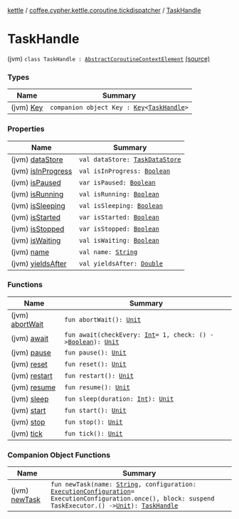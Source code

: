 [kettle](../../index.md) / [coffee.cypher.kettle.coroutine.tickdispatcher](../index.md) / [TaskHandle](./index.md)

# TaskHandle

(jvm) `class TaskHandle : `[`AbstractCoroutineContextElement`](https://kotlinlang.org/api/latest/jvm/stdlib/kotlin.coroutines/-abstract-coroutine-context-element/index.html) [(source)](https://github.com/Cypher121/kettle/blob/master/src/main/kotlin/coffee/cypher/kettle/coroutine/tickdispatcher/TaskHandle.kt#L10)

### Types

| Name | Summary |
|---|---|
| (jvm) [Key](-key/index.md) | `companion object Key : `[`Key`](https://kotlinlang.org/api/latest/jvm/stdlib/kotlin.coroutines/-coroutine-context/-key/index.html)`<`[`TaskHandle`](./index.md)`>` |

### Properties

| Name | Summary |
|---|---|
| (jvm) [dataStore](data-store.md) | `val dataStore: `[`TaskDataStore`](../-task-data-store/index.md) |
| (jvm) [isInProgress](is-in-progress.md) | `val isInProgress: `[`Boolean`](https://kotlinlang.org/api/latest/jvm/stdlib/kotlin/-boolean/index.html) |
| (jvm) [isPaused](is-paused.md) | `var isPaused: `[`Boolean`](https://kotlinlang.org/api/latest/jvm/stdlib/kotlin/-boolean/index.html) |
| (jvm) [isRunning](is-running.md) | `val isRunning: `[`Boolean`](https://kotlinlang.org/api/latest/jvm/stdlib/kotlin/-boolean/index.html) |
| (jvm) [isSleeping](is-sleeping.md) | `val isSleeping: `[`Boolean`](https://kotlinlang.org/api/latest/jvm/stdlib/kotlin/-boolean/index.html) |
| (jvm) [isStarted](is-started.md) | `var isStarted: `[`Boolean`](https://kotlinlang.org/api/latest/jvm/stdlib/kotlin/-boolean/index.html) |
| (jvm) [isStopped](is-stopped.md) | `var isStopped: `[`Boolean`](https://kotlinlang.org/api/latest/jvm/stdlib/kotlin/-boolean/index.html) |
| (jvm) [isWaiting](is-waiting.md) | `val isWaiting: `[`Boolean`](https://kotlinlang.org/api/latest/jvm/stdlib/kotlin/-boolean/index.html) |
| (jvm) [name](name.md) | `val name: `[`String`](https://kotlinlang.org/api/latest/jvm/stdlib/kotlin/-string/index.html) |
| (jvm) [yieldsAfter](yields-after.md) | `val yieldsAfter: `[`Double`](https://kotlinlang.org/api/latest/jvm/stdlib/kotlin/-double/index.html) |

### Functions

| Name | Summary |
|---|---|
| (jvm) [abortWait](abort-wait.md) | `fun abortWait(): `[`Unit`](https://kotlinlang.org/api/latest/jvm/stdlib/kotlin/-unit/index.html) |
| (jvm) [await](await.md) | `fun await(checkEvery: `[`Int`](https://kotlinlang.org/api/latest/jvm/stdlib/kotlin/-int/index.html)` = 1, check: () -> `[`Boolean`](https://kotlinlang.org/api/latest/jvm/stdlib/kotlin/-boolean/index.html)`): `[`Unit`](https://kotlinlang.org/api/latest/jvm/stdlib/kotlin/-unit/index.html) |
| (jvm) [pause](pause.md) | `fun pause(): `[`Unit`](https://kotlinlang.org/api/latest/jvm/stdlib/kotlin/-unit/index.html) |
| (jvm) [reset](reset.md) | `fun reset(): `[`Unit`](https://kotlinlang.org/api/latest/jvm/stdlib/kotlin/-unit/index.html) |
| (jvm) [restart](restart.md) | `fun restart(): `[`Unit`](https://kotlinlang.org/api/latest/jvm/stdlib/kotlin/-unit/index.html) |
| (jvm) [resume](resume.md) | `fun resume(): `[`Unit`](https://kotlinlang.org/api/latest/jvm/stdlib/kotlin/-unit/index.html) |
| (jvm) [sleep](sleep.md) | `fun sleep(duration: `[`Int`](https://kotlinlang.org/api/latest/jvm/stdlib/kotlin/-int/index.html)`): `[`Unit`](https://kotlinlang.org/api/latest/jvm/stdlib/kotlin/-unit/index.html) |
| (jvm) [start](start.md) | `fun start(): `[`Unit`](https://kotlinlang.org/api/latest/jvm/stdlib/kotlin/-unit/index.html) |
| (jvm) [stop](stop.md) | `fun stop(): `[`Unit`](https://kotlinlang.org/api/latest/jvm/stdlib/kotlin/-unit/index.html) |
| (jvm) [tick](tick.md) | `fun tick(): `[`Unit`](https://kotlinlang.org/api/latest/jvm/stdlib/kotlin/-unit/index.html) |

### Companion Object Functions

| Name | Summary |
|---|---|
| (jvm) [newTask](new-task.md) | `fun newTask(name: `[`String`](https://kotlinlang.org/api/latest/jvm/stdlib/kotlin/-string/index.html)`, configuration: `[`ExecutionConfiguration`](../-execution-configuration/index.md)` = ExecutionConfiguration.once(), block: suspend TaskExecutor.() -> `[`Unit`](https://kotlinlang.org/api/latest/jvm/stdlib/kotlin/-unit/index.html)`): `[`TaskHandle`](./index.md) |

